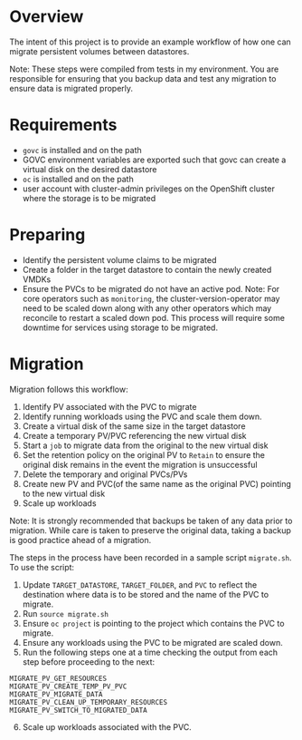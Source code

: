 # Overview

The intent of this project is to provide an example workflow of how one can migrate persistent volumes between datastores.  

Note: These steps were compiled from tests in my environment.  You are responsible for ensuring that you backup data and test any migration to ensure data is migrated properly.

# Requirements

- `govc` is installed and on the path
- GOVC environment variables are exported such that govc can create a virtual disk on the desired datastore
- `oc` is installed and on the path
- user account with cluster-admin privileges on the OpenShift cluster where the storage is to be migrated

# Preparing

- Identify the persistent volume claims to be migrated
- Create a folder in the target datastore to contain the newly created VMDKs
- Ensure the PVCs to be migrated do not have an active pod.
  Note: For core operators such as `monitoring`, the cluster-version-operator may need to be scaled down along 
  with any other operators which may reconcile to restart a scaled down pod.  This process will require some 
  downtime for services using storage to be migrated.

# Migration

Migration follows this workflow:
1. Identify PV associated with the PVC to migrate
2. Identify running workloads using the PVC and scale them down.
3. Create a virtual disk of the same size in the target datastore
4. Create a temporary PV/PVC referencing the new virtual disk
5. Start a `job` to migrate data from the original to the new virtual disk
6. Set the retention policy on the original PV to `Retain` to ensure the original disk remains in the event the migration is unsuccessful
7. Delete the temporary and original PVCs/PVs
8. Create new PV and PVC(of the same name as the original PVC) pointing to the new virtual disk
9. Scale up workloads

Note: It is strongly recommended that backups be taken of any data prior to migration.  While care is taken to preserve
the original data, taking a backup is good practice ahead of a migration.

The steps in the process have been recorded in a sample script `migrate.sh`.  To use the script:

1. Update `TARGET_DATASTORE`, `TARGET_FOLDER`, and `PVC` to reflect the destination where data is to be stored and the name of the PVC to migrate.
2. Run `source migrate.sh`
3. Ensure `oc project` is pointing to the project which contains the PVC to migrate.
4. Ensure any workloads using the PVC to be migrated are scaled down.
5. Run the following steps one at a time checking the output from each step before proceeding to the next:
~~~
MIGRATE_PV_GET_RESOURCES
MIGRATE_PV_CREATE_TEMP_PV_PVC
MIGRATE_PV_MIGRATE_DATA
MIGRATE_PV_CLEAN_UP_TEMPORARY_RESOURCES
MIGRATE_PV_SWITCH_TO_MIGRATED_DATA
~~~
6. Scale up workloads associated with the PVC.
